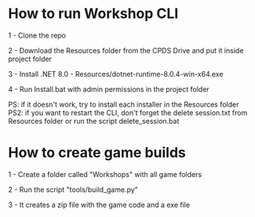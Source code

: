 # How to run Workshop CLI

1 - Clone the repo

2 - Download the Resources folder from the CPDS Drive and put it inside project folder

3 - Install .NET 8.0 - Resources/dotnet-runtime-8.0.4-win-x64.exe

4 - Run Install.bat with admin permissions in the project folder

PS: if it doesn't work, try to install each installer in the Resources folder
PS2: if you want to restart the CLI, don't forget the delete session.txt from Resources folder or run the script delete_session.bat

# How to create game builds

1 - Create a folder called "Workshops" with all game folders

2 - Run the script "tools/build_game.py"

3 - It creates a zip file with the game code and a exe file 
